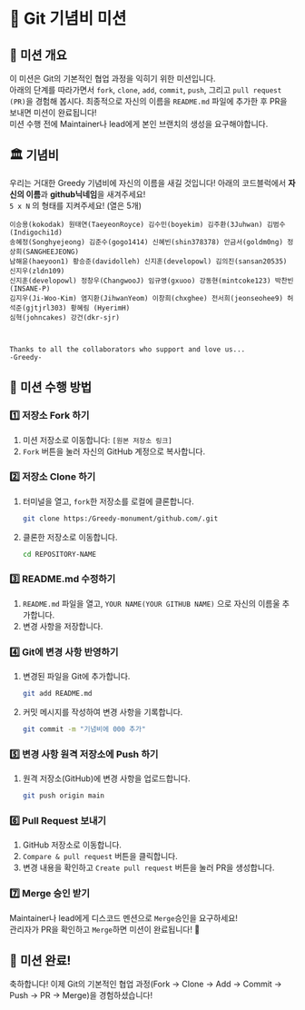 # 🎯 Git 기념비 미션

## 📌 미션 개요

이 미션은 Git의 기본적인 협업 과정을 익히기 위한 미션입니다.<br/>아래의 단계를 따라가면서 `fork`, `clone`, `add`, `commit`, `push`, 그리고 `pull request (PR)`을 경험해 봅시다. 최종적으로 자신의 이름을 `README.md` 파일에 추가한 후 PR을 보내면 미션이 완료됩니다!<br/>
미션 수행 전에 Maintainer나 lead에게 본인 브랜치의 생성을 요구해야합니다.

## 🏛 기념비

우리는 거대한 Greedy 기념비에 자신의 이름을 새길 것입니다! 아래의 코드블럭에서 **자신의 이름**과 **github닉네임**을 새겨주세요!<br/>
`5 x N` 의 형태를 지켜주세요! (열은 5개)

```
이승용(kokodak) 원태연(TaeyeonRoyce) 김수민(boyekim) 김주환(3Juhwan) 김범수(Indigochi1d)
송혜정(Songhyejeong) 김준수(gogo1414) 신혜빈(shin378378) 안금서(goldm0ng) 정상희(SANGHEEJEONG)
남해윤(haeyoon1) 황승준(davidolleh) 신지훈(developowl) 김의진(sansan20535) 신지우(zldn109)
신지훈(developowl) 정창우(ChangwooJ) 임규영(gxuoo) 강동현(mintcoke123) 박찬빈(INSANE-P)
김지우(Ji-Woo-Kim) 염지환(JihwanYeom) 이창희(chxghee) 전서희(jeonseohee9) 허석준(gjtjrl303) 황혜림 (HyerimH)
심혁(johncakes) 강건(dkr-sjr)



Thanks to all the collaborators who support and love us...
-Greedy-
```

## 🚀 미션 수행 방법

### 1️⃣ 저장소 Fork 하기

1. 미션 저장소로 이동합니다: `[원본 저장소 링크]`
2. `Fork` 버튼을 눌러 자신의 GitHub 계정으로 복사합니다.

### 2️⃣ 저장소 Clone 하기

1. 터미널을 열고, `fork`한 저장소를 로컬에 클론합니다.
   ```sh
   git clone https:/Greedy-monument/github.com/.git
   ```
2. 클론한 저장소로 이동합니다.
   ```sh
   cd REPOSITORY-NAME
   ```

### 3️⃣ README.md 수정하기

1. `README.md` 파일을 열고, `YOUR NAME(YOUR GITHUB NAME)` 으로 자신의 이름울 추가합니다.
2. 변경 사항을 저장합니다.

### 4️⃣ Git에 변경 사항 반영하기

1. 변경된 파일을 Git에 추가합니다.
   ```sh
   git add README.md
   ```
2. 커밋 메시지를 작성하여 변경 사항을 기록합니다.
   ```sh
   git commit -m "기념비에 000 추가"
   ```

### 5️⃣ 변경 사항 원격 저장소에 Push 하기

1. 원격 저장소(GitHub)에 변경 사항을 업로드합니다.
   ```sh
   git push origin main
   ```

### 6️⃣ Pull Request 보내기

1. GitHub 저장소로 이동합니다.
2. `Compare & pull request` 버튼을 클릭합니다.
3. 변경 내용을 확인하고 `Create pull request` 버튼을 눌러 PR을 생성합니다.

### 7️⃣ Merge 승인 받기

Maintainer나 lead에게 디스코드 멘션으로 `Merge`승인을 요구하세요!<br/>
관리자가 PR을 확인하고 `Merge`하면 미션이 완료됩니다! 🎉

## 🎉 미션 완료!

축하합니다! 이제 Git의 기본적인 협업 과정(Fork → Clone → Add → Commit → Push → PR → Merge)을 경험하셨습니다!

